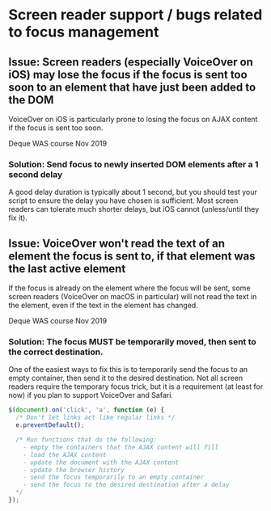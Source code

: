 # Screen reader support / bugs related to focus management

## Issue: Screen readers (especially VoiceOver on iOS) may lose the focus if the focus is sent too soon to an element that have just been added to the DOM

VoiceOver on iOS is particularly prone to losing the focus on AJAX content if the focus is sent too soon.

Deque WAS course Nov 2019

### Solution: Send focus to newly inserted DOM elements after a 1 second delay

A good delay duration is typically about 1 second, but you should test your script to ensure the delay you have chosen is sufficient. Most screen readers can tolerate much shorter delays, but iOS cannot (unless/until they fix it).

## Issue: VoiceOver won't read the text of an element the focus is sent to, if that element was the last active element

If the focus is already on the element where the focus will be sent, some screen readers (VoiceOver on macOS in particular) will not read the text in the element, even if the text in the element has changed.

Deque WAS course Nov 2019

### Solution: The focus MUST be temporarily moved, then sent to the correct destination.

One of the easiest ways to fix this is to temporarily send the focus to an empty container, then send it to the desired destination. Not all screen readers require the temporary focus trick, but it is a requirement (at least for now) if you plan to support VoiceOver and Safari.

```js
$(document).on('click', 'a', function (e) {  
  /* Don't let links act like regular links */
  e.preventDefault();

  /* Run functions that do the following:
    - empty the containers that the AJAX content will fill
    - load the AJAX content
    - update the document with the AJAX content
    - update the browser history
    - send the focus temporarily to an empty container
    - send the focus to the desired destination after a delay
  */
});
```
